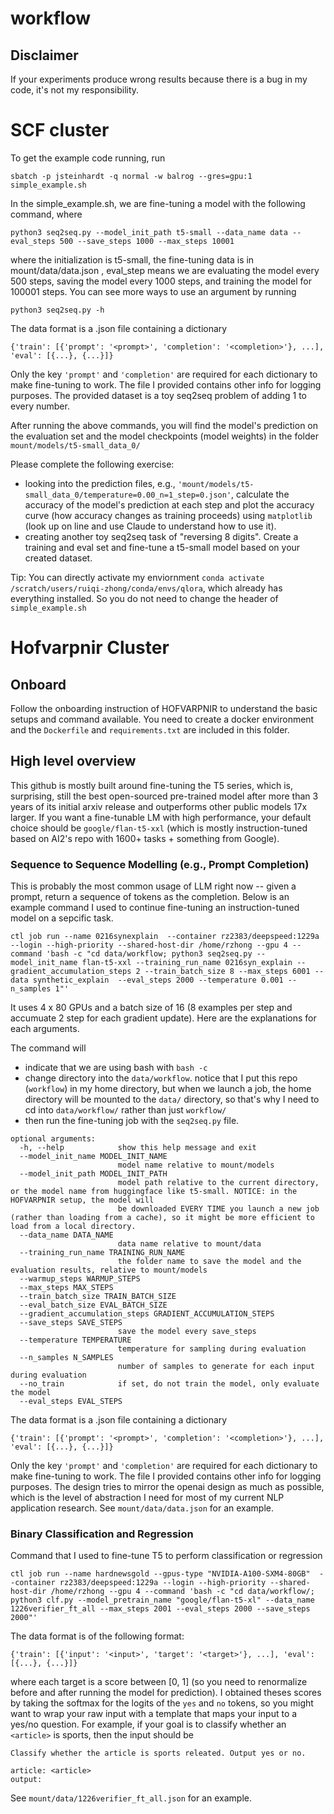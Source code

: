 # workflow

## Disclaimer

If your experiments produce wrong results because there is a bug in my code, it's not my responsibility. 

# SCF cluster

To get the example code running, run
```
sbatch -p jsteinhardt -q normal -w balrog --gres=gpu:1 simple_example.sh
```

In the simple_example.sh, we are fine-tuning a model with the following command, where

```
python3 seq2seq.py --model_init_path t5-small --data_name data --eval_steps 500 --save_steps 1000 --max_steps 10001
```
where the initialization is t5-small, the fine-tuning data is in mount/data/data.json , eval_step means we are evaluating the model every 500 steps, saving the model every 1000 steps, and training the model for 100001 steps. You can see more ways to use an argument by running

```
python3 seq2seq.py -h
```

The data format is a .json file containing a dictionary 
```
{'train': [{'prompt': '<prompt>', 'completion': '<completion>'}, ...], 'eval': [{...}, {...}]}
```
Only the key ```'prompt'``` and ```'completion'``` are required for each dictionary to make fine-tuning to work. The file I provided contains other info for logging purposes. The provided dataset is a toy seq2seq problem of adding 1 to every number.

After running the above commands, you will find the model's prediction on the evaluation set and the model checkpoints (model weights) in the folder ```mount/models/t5-small_data_0/```

Please complete the following exercise:
- looking into the prediction files, e.g., ```'mount/models/t5-small_data_0/temperature=0.00_n=1_step=0.json'```, calculate the accuracy of the model's prediction at each step and plot the accuracy curve (how accuracy changes as training proceeds) using ```matplotlib``` (look up on line and use Claude to understand how to use it).
- creating another toy seq2seq task of "reversing 8 digits". Create a training and eval set and fine-tune a t5-small model based on your created dataset.


Tip: You can directly activate my enviornment ```conda activate /scratch/users/ruiqi-zhong/conda/envs/qlora```, which already has everything installed. So you do not need to change the header of ```simple_example.sh```


# Hofvarpnir Cluster

## Onboard 

Follow the onboarding instruction of HOFVARPNIR to understand the basic setups and command available. You need to create a docker environment and the ```Dockerfile``` and ```requirements.txt``` are included in this folder.


## High level overview

This github is mostly built around fine-tuning the T5 series, which is, surprising, still the best open-sourced pre-trained model after more than 3 years of its initial arxiv release and outperforms other public models 17x larger. 
If you want a fine-tunable LM with high performance, your default choice should be ```google/flan-t5-xxl``` (which is mostly instruction-tuned based on AI2's repo with 1600+ tasks + something from Google).


### Sequence to Sequence Modelling (e.g., Prompt Completion)

This is probably the most common usage of LLM right now -- given a prompt, return a sequence of tokens as the completion. Below is an example command I used to continue fine-tuning an instruction-tuned model on a sepcific task.

```ctl job run --name 0216synexplain  --container rz2383/deepspeed:1229a --login --high-priority --shared-host-dir /home/rzhong --gpu 4 --command 'bash -c "cd data/workflow; python3 seq2seq.py --model_init_name flan-t5-xxl --training_run_name 0216syn_explain --gradient_accumulation_steps 2 --train_batch_size 8 --max_steps 6001 --data synthetic_explain  --eval_steps 2000 --temperature 0.001 --n_samples 1"'```

It uses 4 x 80 GPUs and a batch size of 16 (8 examples per step and accumuate 2 step for each gradient update). Here are the explanations for each arguments.

The command will 
- indicate that we are using bash with ```bash -c```
- change directory into the ```data/workflow```. notice that I put this repo (```workflow```) in my home directory, but when we launch a job, the home directory will be mounted to the ```data/``` directory, so that's why I need to cd into ```data/workflow/``` rather than just ```workflow/```
- then run the fine-tuning job with the ```seq2seq.py``` file.

```
optional arguments:
  -h, --help            show this help message and exit
  --model_init_name MODEL_INIT_NAME
                        model name relative to mount/models
  --model_init_path MODEL_INIT_PATH
                        model path relative to the current directory, or the model name from huggingface like t5-small. NOTICE: in the HOFVARPNIR setup, the model will
                        be downloaded EVERY TIME you launch a new job (rather than loading from a cache), so it might be more efficient to load from a local directory.
  --data_name DATA_NAME
                        data name relative to mount/data
  --training_run_name TRAINING_RUN_NAME
                        the folder name to save the model and the evaluation results, relative to mount/models
  --warmup_steps WARMUP_STEPS
  --max_steps MAX_STEPS
  --train_batch_size TRAIN_BATCH_SIZE
  --eval_batch_size EVAL_BATCH_SIZE
  --gradient_accumulation_steps GRADIENT_ACCUMULATION_STEPS
  --save_steps SAVE_STEPS
                        save the model every save_steps
  --temperature TEMPERATURE
                        temperature for sampling during evaluation
  --n_samples N_SAMPLES
                        number of samples to generate for each input during evaluation
  --no_train            if set, do not train the model, only evaluate the model
  --eval_steps EVAL_STEPS
```

The data format is a .json file containing a dictionary 
```
{'train': [{'prompt': '<prompt>', 'completion': '<completion>'}, ...], 'eval': [{...}, {...}]}
```
Only the key ```'prompt'``` and ```'completion'``` are required for each dictionary to make fine-tuning to work. The file I provided contains other info for logging purposes. The design tries to mirror the openai design as much as possible, which is the level of abstraction I need for most of my current NLP application research. See ```mount/data/data.json``` for an example.

### Binary Classification and Regression

Command that I used to fine-tune T5 to perform classification or regression

```ctl job run --name hardnewsgold --gpus-type "NVIDIA-A100-SXM4-80GB"  --container rz2383/deepspeed:1229a --login --high-priority --shared-host-dir /home/rzhong --gpu 4 --command 'bash -c "cd data/workflow/; python3 clf.py --model_pretrain_name "google/flan-t5-xl" --data_name 1226verifier_ft_all --max_steps 2001 --eval_steps 2000 --save_steps 2000"'```

The data format is of the following format:
```
{'train': [{'input': '<input>', 'target': '<target>'}, ...], 'eval': [{...}, {...}]}
```

where each target is a score between [0, 1] (so you need to renormalize before and after running the model for prediction). I obtained theses scores by taking the softmax for the logits of the ```yes``` and ```no``` tokens, so you might want to wrap your raw input with a template that maps your input to a yes/no question. 
For example, if your goal is to classify whether an ```<article>``` is sports, then the input should be

```
Classify whether the article is sports releated. Output yes or no.

article: <article>
output:
```

See ```mount/data/1226verifier_ft_all.json``` for an example.